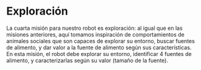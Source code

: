 # Exploración

La cuarta misión para nuestro robot es exploración: al igual que en las misiones anteriores, aquí tomamos inspiración de comportamientos de animales sociales que son capaces de explorar su entorno, buscar fuentes de alimento, y dar valor a la fuente de alimento según sus características.  En esta misión, el robot debe explorar su entorno, identificar 4 fuentes de alimento, y caracterizarlas según su valor (tamaño de la fuente). 